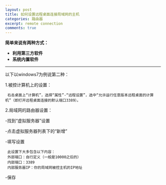 ```yaml
---
layout: post
title: 如何设置远程桌面连接局域网的主机
categories: 路由器
excerpt: remote connection
comments: true
---
```


**简单来说有两种方式：**

- **利用第三方软件**
- **系统内置软件**

---

以下以windows7为例说第二种：

1.被控计算机上的设置：

     右击桌面上“计算机”，选择“属性”-“远程设置”，选中“允许运行任意版本远程桌面的计算机”（即打开远程桌面连接的默认端口3389）。
     
2.局域网的路由器设置：

-找到“虚拟服务器”设置

-点击虚拟服务器列表下的“新增”

-填写设置

     此设置下大多包含以下内容：
     外部端口：自行定义（一般是10000之后的）
     内部端口：3389
     内部服务器IP：你的局域网被控主机的IP地址
     
-保存
